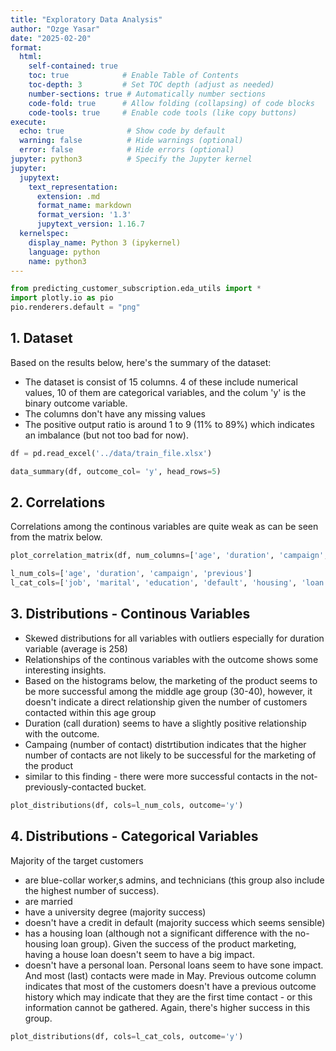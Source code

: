 ```yaml
---
title: "Exploratory Data Analysis"
author: "Ozge Yasar"
date: "2025-02-20"
format:
  html:
    self-contained: true
    toc: true            # Enable Table of Contents
    toc-depth: 3         # Set TOC depth (adjust as needed)
    number-sections: true # Automatically number sections
    code-fold: true      # Allow folding (collapsing) of code blocks
    code-tools: true     # Enable code tools (like copy buttons)
execute:
  echo: true              # Show code by default
  warning: false          # Hide warnings (optional)
  error: false            # Hide errors (optional)
jupyter: python3          # Specify the Jupyter kernel
jupyter:
  jupytext:
    text_representation:
      extension: .md
      format_name: markdown
      format_version: '1.3'
      jupytext_version: 1.16.7
  kernelspec:
    display_name: Python 3 (ipykernel)
    language: python
    name: python3
---
```


```python
from predicting_customer_subscription.eda_utils import *
import plotly.io as pio
pio.renderers.default = "png"
```

## 1. Dataset


Based on the results below, here's the summary of the dataset:
* The dataset is consist of 15 columns. 4 of these include numerical values, 10 of them are categorical variables, and the colum 'y' is the binary outcome variable.
* The columns don't have any missing values
* The positive output ratio is around 1 to 9 (11% to 89%) which indicates an imbalance (but not too bad for now).


```python
df = pd.read_excel('../data/train_file.xlsx')
```

```python
data_summary(df, outcome_col= 'y', head_rows=5)
```

## 2. Correlations


Correlations among the continous variables are quite weak as can be seen from the matrix below.

```python
plot_correlation_matrix(df, num_columns=['age', 'duration', 'campaign', 'previous'], method= 'pearson')
```

```python
l_num_cols=['age', 'duration', 'campaign', 'previous']
l_cat_cols=['job', 'marital', 'education', 'default', 'housing', 'loan', 'contact', 'month', 'day_of_week', 'poutcome']
```

## 3. Distributions - Continous Variables


* Skewed distributions for all variables with outliers especially for duration variable (average is 258)
* Relationships of the continous variables with the outcome shows some interesting insights.
* Based on the histograms below, the marketing of the product seems to be more successful among the middle age group (30-40), however, it doesn't indicate a direct relationship given the number of customers contacted within this age group
* Duration (call duration) seems to have a slightly positive relationship with the outcome.
* Campaing (number of contact) distrtibution indicates that the higher number of contacts are not likely to be successful for the marketing of the product
*  similar to this finding - there were more successful contacts in the not-previously-contacted bucket.

```python
plot_distributions(df, cols=l_num_cols, outcome='y')
```

## 4. Distributions - Categorical Variables


Majority of the target customers
* are blue-collar worker,s admins, and technicians (this group also include the highest number of success).
* are married
* have a university degree (majority success)
* doesn't have a credit in default (majority success which seems sensible)
* has a housing loan (although not a significant difference with the no-housing loan group). Given the success of the product marketing, having a house loan doesn't seem to have a big impact.
* doesn't have a personal loan. Personal loans seem to have sone impact.
And most (last) contacts were made in May.
Previous outcome column indicates that most of the customers doesn't have a previous outcome history which may indicate that they are the first time contact - or this information cannot be gathered. Again, there's higher success in this group.

```python
plot_distributions(df, cols=l_cat_cols, outcome='y')
```

```python

```

```python

```

```python editable=true slideshow={"slide_type": ""}

```
